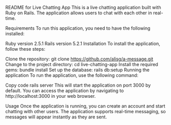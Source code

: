 README for Live Chatting App
This is a live chatting application built with Ruby on Rails. The application allows users to chat with each other in real-time.

Requirements
To run this application, you need to have the following installed:

Ruby version 2.5.1
Rails version 5.2.1
Installation
To install the application, follow these steps:

Clone the repository: git clone https://github.com/alisg/a-message.git
Change to the project directory: cd live-chatting-app
Install the required gems: bundle install
Set up the database: rails db:setup
Running the application
To run the application, use the following command:

Copy code
rails server
This will start the application on port 3000 by default. You can access the application by navigating to http://localhost:3000 in your web browser.

Usage
Once the application is running, you can create an account and start chatting with other users. The application supports real-time messaging, so messages will appear instantly as they are sent.
